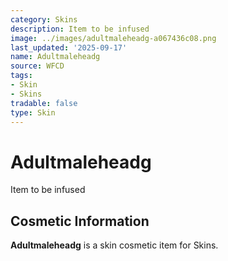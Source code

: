 ```yaml
---
category: Skins
description: Item to be infused
image: ../images/adultmaleheadg-a067436c08.png
last_updated: '2025-09-17'
name: Adultmaleheadg
source: WFCD
tags:
- Skin
- Skins
tradable: false
type: Skin
---
```


# Adultmaleheadg

Item to be infused

## Cosmetic Information

**Adultmaleheadg** is a skin cosmetic item for Skins.


